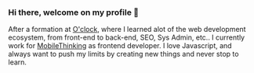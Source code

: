 ### Hi there, welcome on my profile 👋

After a formation at [O'clock](https://oclock.io), where I learned alot of the web development ecosystem, from front-end to back-end, SEO, Sys Admin, etc..
I  currently work for [MobileThinking](https://www.mobilethinking.ch) as frontend developer.
I love Javascript, and always want to push my limits by creating new things and never stop to learn.
